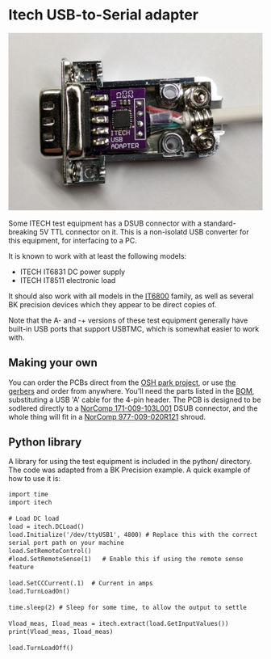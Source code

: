 # Itech USB-to-Serial adapter

![Assembled adapter](https://raw.githubusercontent.com/Blinkinlabs/itech_usb_serial/main/docs/assembled.jpg)

Some ITECH test equipment has a DSUB connector with a standard-breaking 5V TTL connector on it. This is a non-isolatd USB converter for this equipment, for interfacing to a PC.

It is known to work with at least the following models:

* ITECH IT6831 DC power supply
* ITECH IT8511 electronic load

It should also work with all models in the [IT6800](http://www.itech.sh/en/product/dc-power-supply/IT6800.html) family, as well as several BK precision devices which they appear to be direct copies of.

Note that the A- and -+ versions of these test equipment generally have built-in USB ports that support USBTMC, which is somewhat easier to work with.

## Making your own

You can order the PCBs direct from the [OSH park project](https://oshpark.com/shared_projects/8jgB7GBf), or use [the gerbers](https://github.com/Blinkinlabs/itech_usb_serial/blob/main/releases/2021-01-06_itech_usb_serial_RevA%20Gerber.zip?raw=true) and order from anywhere. You'll need the parts listed in the [BOM](https://github.com/Blinkinlabs/itech_usb_serial/blob/main/releases/2021-01-06_itech_usb_serial_RevA%20BOM.xlsx?raw=true), substituting a USB 'A' cable for the 4-pin header. The PCB is designed to be sodlered directly to a [NorComp 171-009-103L001](https://www.digikey.com/short/4c5b7r) DSUB connector, and the whole thing will fit in a [NorComp 977-009-020R121](https://www.digikey.com/short/4c5b3t) shroud.

## Python library

A library for using the test equipment is included in the python/ directory. The code was adapted from a BK Precision example. A quick example of how to use it is:

    import time
    import itech

    # Load DC load
    load = itech.DCLoad()
    load.Initialize('/dev/ttyUSB1', 4800) # Replace this with the correct serial port path on your machine
    load.SetRemoteControl()
    #load.SetRemoteSense(1)   # Enable this if using the remote sense feature

    load.SetCCCurrent(.1)  # Current in amps
    load.TurnLoadOn()
    
    time.sleep(2) # Sleep for some time, to allow the output to settle

    Vload_meas, Iload_meas = itech.extract(load.GetInputValues())
    print(Vload_meas, Iload_meas)
    
    load.TurnLoadOff()

